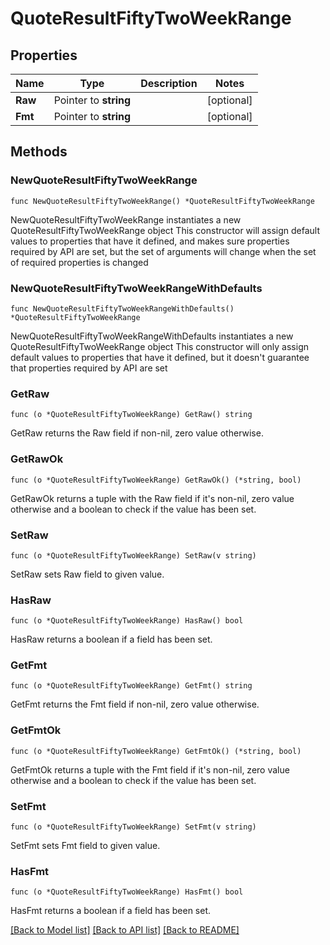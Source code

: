 # QuoteResultFiftyTwoWeekRange

## Properties

Name | Type | Description | Notes
------------ | ------------- | ------------- | -------------
**Raw** | Pointer to **string** |  | [optional] 
**Fmt** | Pointer to **string** |  | [optional] 

## Methods

### NewQuoteResultFiftyTwoWeekRange

`func NewQuoteResultFiftyTwoWeekRange() *QuoteResultFiftyTwoWeekRange`

NewQuoteResultFiftyTwoWeekRange instantiates a new QuoteResultFiftyTwoWeekRange object
This constructor will assign default values to properties that have it defined,
and makes sure properties required by API are set, but the set of arguments
will change when the set of required properties is changed

### NewQuoteResultFiftyTwoWeekRangeWithDefaults

`func NewQuoteResultFiftyTwoWeekRangeWithDefaults() *QuoteResultFiftyTwoWeekRange`

NewQuoteResultFiftyTwoWeekRangeWithDefaults instantiates a new QuoteResultFiftyTwoWeekRange object
This constructor will only assign default values to properties that have it defined,
but it doesn't guarantee that properties required by API are set

### GetRaw

`func (o *QuoteResultFiftyTwoWeekRange) GetRaw() string`

GetRaw returns the Raw field if non-nil, zero value otherwise.

### GetRawOk

`func (o *QuoteResultFiftyTwoWeekRange) GetRawOk() (*string, bool)`

GetRawOk returns a tuple with the Raw field if it's non-nil, zero value otherwise
and a boolean to check if the value has been set.

### SetRaw

`func (o *QuoteResultFiftyTwoWeekRange) SetRaw(v string)`

SetRaw sets Raw field to given value.

### HasRaw

`func (o *QuoteResultFiftyTwoWeekRange) HasRaw() bool`

HasRaw returns a boolean if a field has been set.

### GetFmt

`func (o *QuoteResultFiftyTwoWeekRange) GetFmt() string`

GetFmt returns the Fmt field if non-nil, zero value otherwise.

### GetFmtOk

`func (o *QuoteResultFiftyTwoWeekRange) GetFmtOk() (*string, bool)`

GetFmtOk returns a tuple with the Fmt field if it's non-nil, zero value otherwise
and a boolean to check if the value has been set.

### SetFmt

`func (o *QuoteResultFiftyTwoWeekRange) SetFmt(v string)`

SetFmt sets Fmt field to given value.

### HasFmt

`func (o *QuoteResultFiftyTwoWeekRange) HasFmt() bool`

HasFmt returns a boolean if a field has been set.


[[Back to Model list]](../README.md#documentation-for-models) [[Back to API list]](../README.md#documentation-for-api-endpoints) [[Back to README]](../README.md)


